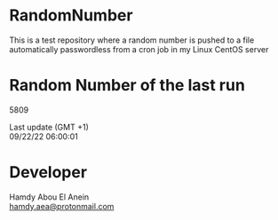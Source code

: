 # RandomNumber    
This is a test repository where a random number is pushed to a file automatically passwordless from a cron job in my Linux CentOS server    
# Random Number of the last run   
5809
      
Last update (GMT +1)    
09/22/22 06:00:01
# Developer    
Hamdy Abou El Anein   
hamdy.aea@protonmail.com

